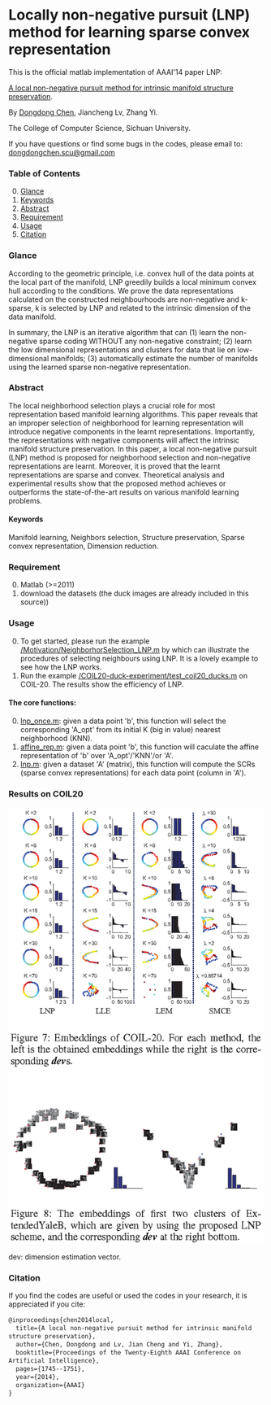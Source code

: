 # Locally non-negative pursuit (LNP) method for learning sparse convex representation
This is the official matlab implementation of AAAI'14 paper LNP:

[A local non-negative pursuit method for intrinsic manifold structure preservation](http://legacy.machineilab.org/users/chendongdong/papers/aaai14_lnp.pdf).

By [Dongdong Chen](https://scholar.google.co.uk/citations?user=eIrcIl8AAAAJ&hl=en), Jiancheng Lv, Zhang Yi.

The College of Computer Science, Sichuan University.

If you have questions or find some bugs in the codes, please email to: [dongdongchen.scu@gmail.com](dongdongchen.scu@gmail.com) 

### Table of Contents
0. [Glance](#Glance)
0. [Keywords](#Keywords)
0. [Abstract](#Abstract)
0. [Requirement](#Requirement)
0. [Usage](#Usage)
0. [Citation](#citation)

### Glance
According to the geometric principle, i.e. convex hull of the data points at the local part of the manifold, LNP greedily builds a local minimum convex hull according to the conditions. We prove the data representations calculated on the constructed neighbourhoods are non-negative and k-sparse,  k is selected by LNP and related to the intrinsic dimension of the data manifold.

In summary, the LNP is an iterative algorithm that can (1) learn the non-negative sparse coding WITHOUT any non-negative constraint; (2) learn the low dimensional representations and clusters for data that lie on low-dimensional manifolds; (3) automatically estimate the number of manifolds using the learned sparse non-negative representation. 

### Abstract

The local neighborhood selection plays a crucial role for most representation based manifold learning algorithms. This paper reveals that an improper selection of neighborhood for learning representation will introduce negative components in the learnt representations. Importantly, the representations with negative components will affect the intrinsic manifold structure preservation. In this paper, a local non-negative pursuit (LNP) method is proposed for neighborhood selection and non-negative representations are learnt. Moreover, it is proved that the learnt representations are sparse and convex. Theoretical analysis and experimental results show that the proposed method achieves or outperforms the state-of-the-art results on various manifold learning problems.

#### Keywords

Manifold learning, Neighbors selection, Structure preservation, Sparse convex representation, Dimension reduction.

### Requirement
0. Matlab (>=2011)
0. download the datasets (the duck images are already included in this source))

### Usage
0. To get started, please run the example [/Motivation/NeighborhorSelection_LNP.m](https://github.com/edongdongchen/Locally-Nonnegative-Pursuit/blob/master/Motivation/NeighborhorSelection_LNP.m) by which can illustrate the procedures of selecting neighbours using LNP. It is a lovely example to see how the LNP works.
0. Run the example [/COIL20-duck-experiment/test_coil20_ducks.m](https://github.com/edongdongchen/Locally-Nonnegative-Pursuit/blob/master/COIL20-duck-experiment/test_coil20_ducks.m) on COIL-20. The results show the efficiency of LNP. 
#### The core functions:
0. [lnp_once.m](https://github.com/edongdongchen/Locally-Nonnegative-Pursuit/blob/master/COIL20-duck-experiment/lnp_once.m): given a data point 'b', this function will select the corresponding 'A_opt' from its initial K (big in value) nearest neighborhood (KNN).
0. [affine_rep.m](https://github.com/edongdongchen/Locally-Nonnegative-Pursuit/blob/master/COIL20-duck-experiment/affine_rep.m): given a data point 'b', this function will caculate the affine representation of 'b' over 'A_opt'/'KNN'/or 'A'.
0. [lnp.m](https://github.com/edongdongchen/Locally-Nonnegative-Pursuit/blob/master/COIL20-duck-experiment/lnp.m): given a dataset 'A' (matrix), this function will compute the SCRs (sparse convex representations) for each data point (column in 'A'). 

### Results on COIL20

![alt text](COIL20-duck-experiment/results.png)

dev: dimension estimation vector.

### Citation

If you find the codes are useful or used the codes in your research, it is appreciated if you cite:

    @inproceedings{chen2014local,
      title={A local non-negative pursuit method for intrinsic manifold structure preservation},
      author={Chen, Dongdong and Lv, Jian Cheng and Yi, Zhang},
      booktitle={Proceedings of the Twenty-Eighth AAAI Conference on Artificial Intelligence},
      pages={1745--1751},
      year={2014},  
      organization={AAAI}
    }

